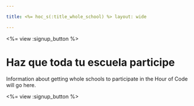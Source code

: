 ```yaml
---

title: <%= hoc_s(:title_whole_school) %> layout: wide

---
```


<%= view :signup_button %>

# Haz que toda tu escuela participe

Information about getting whole schools to participate in the Hour of Code will go here.

<%= view :signup_button %>